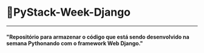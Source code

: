# 🚀PyStack-Week-Django

---

#### "Repositório para armazenar o código que está sendo desenvolvido na semana Pythonando com o framework Web Django."
